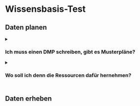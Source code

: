 

# Wissensbasis-Test
## Daten planen
<details>
  <summary><h3>Ich muss einen DMP schreiben, gibt es Musterpläne?</h3></summary>
  
  
Ja, die HU Berlin hat [Musterpläne](https://www.cms.hu-berlin.de/de/dl/dataman/arbeiten/dmp_erstellen/dmp-info) erstellt und die Uni Wien stellt eine [DMP Collection](https://phaidra.univie.ac.at/search?page=1&pagesize=10) zur Verfügung

Es gibt auch verschiedene Templates für DMPs in Online-Tools wie DMPonline: https://dmponline.dcc.ac.uk/ (an dieser Stelle der Hinweis: DMPOnline ist eine Webseite im United Kingdom und damit außerhalb der EU)

 
</details>

<details>
  <summary><h3>Wo soll ich denn die Ressourcen dafür hernehmen?<h3></summary>
  
Ressourcen können z.T. bei Antragsstellung mitgedacht werden https://www.dfg.de/foerderung/grundlagen_rahmenbedingungen/forschungsdaten/beantragbare_mittel/index.html

</details>


## Daten erheben

